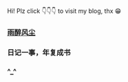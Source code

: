 Hi! Plz click 👇👇👇 to visit my blog, thx 😁
### [雨醉风尘](https://inscode.github.io/)

### 日记一事，年复成书

###  ^_^



